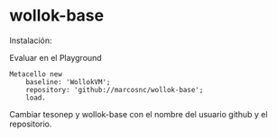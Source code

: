 # wollok-base

Instalación:

Evaluar en el Playground 

```
Metacello new
	baseline: 'WollokVM';
	repository: 'github://marcosnc/wollok-base';
	load.
```

Cambiar tesonep y wollok-base con el nombre del usuario github y el repositorio.
